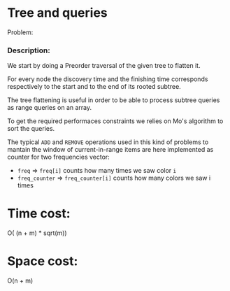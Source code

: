 # Tree and queries
Problem: 

### Description:
We start by doing a Preorder traversal of the given tree to flatten it.

For every node the discovery time and the finishing time corresponds respectively to the start and to the end of its rooted subtree.

The tree flattening is useful in order to be able to process subtree queries as range queries on an array.

To get the required performaces constraints we relies on Mo's algorithm to sort the queries.

The typical `ADD` and `REMOVE` operations used in this kind of problems to mantain the window of current-in-range items
are here implemented as counter for two frequencies vector:

- `freq` => `freq[i]` counts how many times we saw color `i` 
- `freq_counter` => `freq_counter[i]` counts how many colors we saw i times

# Time cost:
O( (n + m) * sqrt(m))
# Space cost:
O(n + m)